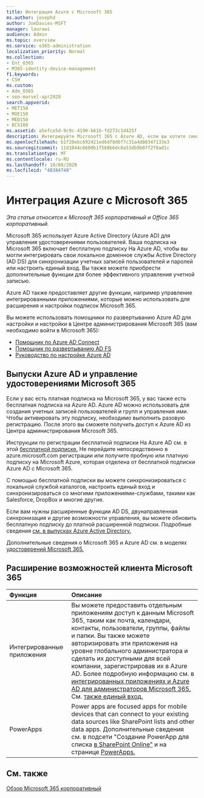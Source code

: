 ```yaml
---
title: Интеграция Azure с Microsoft 365
ms.author: josephd
author: JoeDavies-MSFT
manager: laurawi
audience: Admin
ms.topic: overview
ms.service: o365-administration
localization_priority: Normal
ms.collection:
- Ent_O365
- M365-identity-device-management
f1.keywords:
- CSH
ms.custom:
- Adm_O365
- seo-marvel-apr2020
search.appverid:
- MET150
- MOE150
- MED150
- BCS160
ms.assetid: a5efce5d-9c9c-4190-b61b-fd273c1d425f
description: Интегрируйте Microsoft 365 с Azure AD, если вы хотите синхронизировать пароль или единый вход с локальной средой.
ms.openlocfilehash: b1f20ebc692421ed6df0d6f7c31a4d80347133e3
ms.sourcegitcommit: 11d1044c6600b1f568b6dc8a53db9b07f2f0ad1c
ms.translationtype: MT
ms.contentlocale: ru-RU
ms.lasthandoff: 10/08/2020
ms.locfileid: "48384748"
---
```

# <a name="azure-integration-with-microsoft-365"></a>Интеграция Azure с Microsoft 365

*Эта статья относится к Microsoft 365 корпоративный и Office 365 корпоративный.*

Microsoft 365 использует Azure Active Directory (Azure AD) для управления удостоверениями пользователей. Ваша подписка на Microsoft 365 включает бесплатную подписку На Azure AD, чтобы вы могли интегрировать свои локальное доменное службы Active Directory (AD DS) для синхронизации учетных записей пользователей и паролей или настроить единый вход. Вы также можете приобрести дополнительные функции для более эффективного управления учетной записью.
  
Azure AD также предоставляет другие функции, например управление интегрированными приложениями, которые можно использовать для расширения и настройки подписок Microsoft 365.
  
Вы можете использовать помощники по развертыванию Azure AD для настройки и настройки в Центре администрирования Microsoft 365 (вам необходимо войти в Microsoft 365):

 - [Помощник по Azure AD Connect](https://aka.ms/aadconnectpwsync)
 - [Помощник по развертыванию AD FS](https://aka.ms/adfsguidance)
 - [Руководство по настройке Azure AD](https://aka.ms/aadpguidance)
  
## <a name="azure-ad-editions-and-microsoft-365-identity-management"></a>Выпуски Azure AD и управление удостоверениями Microsoft 365

Если у вас есть платная подписка на Microsoft 365, у вас также есть бесплатная подписка на Azure AD. Azure AD можно использовать для создания учетных записей пользователей и групп и управления ими. Чтобы активировать эту подписку, необходимо выполнить разовую регистрацию. После этого вы сможете получить доступ к Azure AD из Центра администрирования Microsoft 365. 

Инструкции по регистрации бесплатной подписки На Azure AD см. в этой [бесплатной подписке.](../compliance/use-your-free-azure-ad-subscription-in-office-365.md) Не перейдите непосредственно в azure.microsoft.com регистрации или получите пробную или платную подписку на Microsoft Azure, которая отделена от бесплатной подписки Azure AD с Microsoft 365. 
  
С помощью бесплатной подписки вы можете синхронизироваться с локальной службой каталогов, настроить единый вход и синхронизироваться со многими приложениями-службами, такими как Salesforce, DropBox и многие другие.
  
Если вам нужны расширенные функции AD DS, двунаправленная синхронизация и другие возможности управления, вы можете обновить бесплатную подписку до платной расширенной подписки. Подробные сведения [см. в выпусках Azure Active Directory.](https://azure.microsoft.com/pricing/details/active-directory/)
  
Дополнительные сведения о Microsoft 365 и Azure AD см. в моделях [удостоверений Microsoft 365.](about-microsoft-365-identity.md)
  
## <a name="extend-the-capabilities-of-your-microsoft-365-tenant"></a>Расширение возможностей клиента Microsoft 365

|**Функция**|**Описание**|
|:-----|:-----|
|Интегрированные приложения  <br/> |Вы можете предоставить отдельным приложениям доступ к данным Microsoft 365, таким как почта, календари, контакты, пользователи, группы, файлы и папки. Вы также можете авторизировать эти приложения на уровне глобального администратора и сделать их доступными для всей компании, зарегистрировав их в Azure AD. Более подробную информацию см. в [интегрированных приложениях и Azure AD для администраторов Microsoft 365.](integrated-apps-and-azure-ads.md)  <br/> См. [также единый вход.](https://go.microsoft.com/fwlink/p/?LinkId=698604)  <br/> |
|PowerApps  <br/> | Power apps are focused apps for mobile devices that can connect to your existing data sources like SharePoint lists and other data apps. Дополнительные сведения см. в подсети "Создание PowerApp для списка [в SharePoint Online"](https://support.office.com/article/9338b2d2-67ac-4b81-8e67-97da27e5e9ab) и на странице [PowerApps.](https://powerapps.microsoft.com/)  <br/> |
   
## <a name="see-also"></a>См. также

[Обзор Microsoft 365 корпоративный](microsoft-365-overview.md)
